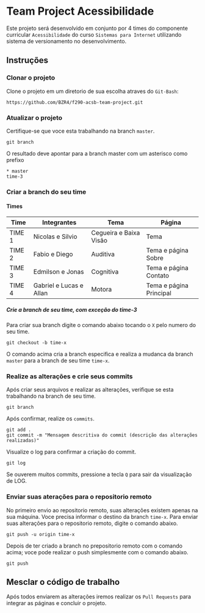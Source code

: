 # Team Project Acessibilidade

Este projeto será desenvolvido em conjunto por 4 times do componente curricular `Acessibilidade` do curso `Sistemas para Internet` utilizando sistema de versionamento no desenvolvimento.

## Instruções

### Clonar o projeto
Clone o projeto em um diretorio de sua escolha atraves do `Git-Bash`:
```shell
https://github.com/BZR4/f290-acsb-team-project.git
```

### Atualizar o projeto
Certifique-se que voce esta trabalhando na branch `master`.
```shell
git branch
```
O resultado deve apontar para a branch master com um asterisco como prefixo
```shell
* master
time-3
```

### Criar a branch do seu time
#### Times
Time | Integrantes | Tema | Página
-- | -- | -- | --
TIME 1 | Nicolas e Silvio | Cegueira e Baixa Visão | Tema
TIME 2 | Fabio e Diego | Auditiva | Tema e página Sobre
TIME 3 | Edmilson e Jonas | Cognitiva | Tema e página Contato
TIME 4 | Gabriel e Lucas e Allan | Motora | Tema e página Principal

##### Crie a branch de seu time, com exceção do time-3
Para criar sua branch digite o comando abaixo tocando o `X` pelo numero do seu time.
```shell
git checkout -b time-x
```
O comando acima cria a branch especifica e realiza a mudanca da branch `master` para a branch de seu time `time-x`.

### Realize as alterações e crie seus commits
Após criar seus arquivos e realizar as alterações, verifique se esta trabalhando na branch de seu time.
```shell
git branch
```
Após confirmar, realize os `commits`.
```shell
git add .
git commit -m "Mensagem descritiva do commit (descrição das alterações realizadas)"
```
Visualize o log para confirmar a criação do commit.
```shell
git log
```
Se ouverem muitos commits, pressione a tecla `Q` para sair da visualização de LOG.

### Enviar suas aterações para o repositorio remoto
No primeiro envio ao repositorio remoto, suas alterações existem apenas na sua máquina.
Voce precisa informar o destino da branch `time-x`.
Para enviar suas alterações para o repositorio remoto, digite o comando abaixo.
```shell
git push -u origin time-x
```
Depois de ter criado a branch no prepositorio remoto com o comando acima; voce pode realizar o push simplesmente com o comando abaixo.
```shell
git push
```

## Mesclar o código de trabalho
Após todos enviarem as alterações iremos realizar os `Pull Requests` para integrar as páginas e concluir o projeto.

